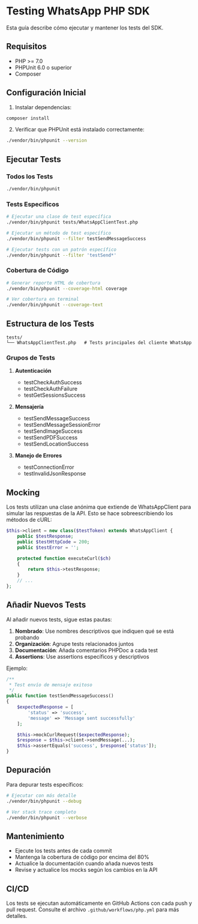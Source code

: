 # Testing WhatsApp PHP SDK

Esta guía describe cómo ejecutar y mantener los tests del SDK.

## Requisitos

- PHP >= 7.0
- PHPUnit 6.0 o superior
- Composer

## Configuración Inicial

1. Instalar dependencias:
```bash
composer install
```

2. Verificar que PHPUnit está instalado correctamente:
```bash
./vendor/bin/phpunit --version
```

## Ejecutar Tests

### Todos los Tests
```bash
./vendor/bin/phpunit
```

### Tests Específicos
```bash
# Ejecutar una clase de test específica
./vendor/bin/phpunit tests/WhatsAppClientTest.php

# Ejecutar un método de test específico
./vendor/bin/phpunit --filter testSendMessageSuccess

# Ejecutar tests con un patrón específico
./vendor/bin/phpunit --filter 'testSend*'
```

### Cobertura de Código
```bash
# Generar reporte HTML de cobertura
./vendor/bin/phpunit --coverage-html coverage

# Ver cobertura en terminal
./vendor/bin/phpunit --coverage-text
```

## Estructura de los Tests

```
tests/
└── WhatsAppClientTest.php   # Tests principales del cliente WhatsApp
```

### Grupos de Tests

1. **Autenticación**
   - testCheckAuthSuccess
   - testCheckAuthFailure
   - testGetSessionsSuccess

2. **Mensajería**
   - testSendMessageSuccess
   - testSendMessageSessionError
   - testSendImageSuccess
   - testSendPDFSuccess
   - testSendLocationSuccess

3. **Manejo de Errores**
   - testConnectionError
   - testInvalidJsonResponse

## Mocking

Los tests utilizan una clase anónima que extiende de WhatsAppClient para simular las respuestas de la API. Esto se hace sobreescribiendo los métodos de cURL:

```php
$this->client = new class($testToken) extends WhatsAppClient {
    public $testResponse;
    public $testHttpCode = 200;
    public $testError = '';

    protected function executeCurl($ch)
    {
        return $this->testResponse;
    }
    // ...
};
```

## Añadir Nuevos Tests

Al añadir nuevos tests, sigue estas pautas:

1. **Nombrado**: Use nombres descriptivos que indiquen qué se está probando
2. **Organización**: Agrupe tests relacionados juntos
3. **Documentación**: Añada comentarios PHPDoc a cada test
4. **Assertions**: Use assertions específicos y descriptivos

Ejemplo:
```php
/**
 * Test envío de mensaje exitoso
 */
public function testSendMessageSuccess()
{
    $expectedResponse = [
        'status' => 'success',
        'message' => 'Message sent successfully'
    ];

    $this->mockCurlRequest($expectedResponse);
    $response = $this->client->sendMessage(...);
    $this->assertEquals('success', $response['status']);
}
```

## Depuración

Para depurar tests específicos:

```bash
# Ejecutar con más detalle
./vendor/bin/phpunit --debug

# Ver stack trace completo
./vendor/bin/phpunit --verbose
```

## Mantenimiento

- Ejecute los tests antes de cada commit
- Mantenga la cobertura de código por encima del 80%
- Actualice la documentación cuando añada nuevos tests
- Revise y actualice los mocks según los cambios en la API

## CI/CD

Los tests se ejecutan automáticamente en GitHub Actions con cada push y pull request. Consulte el archivo `.github/workflows/php.yml` para más detalles.